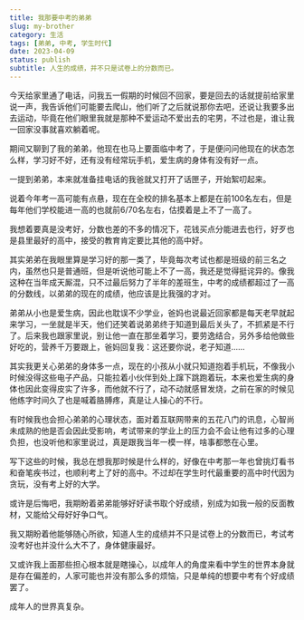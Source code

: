 ```yaml
---
title: 我那要中考的弟弟
slug: my-brother
category: 生活
tags: [弟弟, 中考, 学生时代]
date: 2023-04-09
status: publish
subtitle: 人生的成绩，并不只是试卷上的分数而已。
---
```


今天给家里通了电话，问我五一假期的时候回不回家，要是回去的话就提前给家里说一声，我告诉他们可能要去爬山，他们听了之后就说那你去吧，还说让我要多出去运动，毕竟在他们眼里我就是那种不爱运动不爱出去的宅男，不过也是，谁让我一回家没事就喜欢躺着呢。

期间又聊到了我的弟弟，他现在也马上要面临中考了，于是便问问他现在的状态怎么样，学习好不好，还有没有经常玩手机，爱生病的身体有没有好一点。

一提到弟弟，本来就准备挂电话的我爸就又打开了话匣子，开始絮叨起来。

说着今年考一高可能有点悬，现在在全校的排名基本上都是在前100名左右，但是每年他们学校能进一高的也就前6/70名左右，估摸着是上不了一高了。

我想着要真是没考好，分数也差的不多的情况下，花钱买点分能进去也行，好歹也是县里最好的高中，接受的教育肯定要比其他的高中好。

其实弟弟在我眼里算是学习好的那一类了，毕竟每次考试也都是班级的前三名之内，虽然也只是普通班，但是听说他可能上不了一高，我还是觉得挺诧异的。像我这种在当年成天厮混，只不过最后努力了半年的差班生，中考的成绩都超过了一高的分数线，以弟弟的现在的成绩，他应该是比我强的才对。

弟弟从小也是爱生病，因此也耽误不少学业，爸妈也说最近回家都是每天老早就起来学习，一坐就是半天，他们还笑着说弟弟终于知道到最后关头了，不抓紧是不行了。后来我也跟家里说，别让他一直在那坐着学习，要劳逸结合，另外多给他做些好吃的，营养千万要跟上，爸妈回复我：这还要你说，老子知道……

其实我更关心弟弟的身体多一点，现在的小孩从小就只知道抱着手机玩，不像我小时候没得这些电子产品，只能拉着小伙伴到处上蹿下跳跑着玩，本来也爱生病的身体也因此变得皮实了许多，而他就不行了，动不动就感冒发烧，之前在家的时候见他练字时间久了也是喊着胳膊疼，真是让人操心的不行。

有时候我也会担心弟弟的心理状态，面对着互联网带来的五花八门的讯息，心智尚未成熟的他是否会因此受影响，考试带来的学业上的压力会不会让他有过多的心理负担，也没听他和家里说过，真是跟我当年一模一样，啥事都憋在心里。

写下这些的时候，我总在想我那时候是什么样的，好像在中考那一年也曾挑灯看书和奋笔疾书过，也顺利考上了好的高中。不过却在学生时代最重要的高中时代因为贪玩，没有考上好的大学。

或许是后悔吧，我期盼着弟弟能够好好读书取个好成绩，别成为如我一般的反面教材，又能给父母好好争口气。

我又期盼着他能够随心所欲，知道人生的成绩并不只是试卷上的分数而已，考试考没考好也并没什么大不了，身体健康最好。

又或许我上面那些担心根本就是瞎操心，以成年人的角度来看中学生的世界本身就是存在偏差的，人家可能也并没有那么多的烦恼，只是单纯的想要中考有个好成绩罢了。

成年人的世界真复杂。
